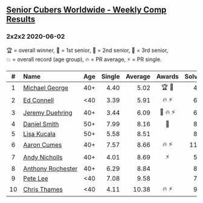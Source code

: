 <style>table {white-space: nowrap;}</style>

## [Senior Cubers Worldwide - Weekly Comp Results](/scw-comp/results/)
### 2x2x2 2020-06-02

<span style="white-space: nowrap;">🏆 = overall winner</span>, <span style="white-space: nowrap;">🥇 = 1st senior</span>, <span style="white-space: nowrap;">🥈 = 2nd senior</span>, <span style="white-space: nowrap;">🥉 = 3rd senior</span>, <span style="white-space: nowrap;">💥 = overall record (age group)</span>, <span style="white-space: nowrap;">🔥 = PR average</span>, <span style="white-space: nowrap;">⚡ = PR single</span>.

| # | Name | Age | Single | Average | Awards | Solve 1 | Solve 2 | Solve 3 | Solve 4 | Solve 5 | Video |
| :--: | :-- | :--: | --: | --: | :--: | --: | --: | --: | --: | --: | :-- |
| 1 | [Michael George](../../persons/michael_george/222.md) | 40+ | 4.40 | 5.02 | 🏆 🥇 | 4.40 | 4.81 | 14.16 | 5.40 | 4.84 | [Link](https://www.facebook.com/events/3373950429496747?view=permalink&id=3376936499198140) |
| 2 | [Ed Connell](../../persons/ed_connell/222.md) | <40 | 3.39 | 5.91 | 🔥 ⚡ | 6.71 | 3.39 | 5.02 | 6.01 | 7.92 | [Link](https://www.facebook.com/events/3373950429496747?view=permalink&id=3381586012066522) |
| 3 | [Jeremy Duehring](../../persons/jeremy_duehring/222.md) | 40+ | 3.44 | 6.09 | 🥈 🔥 ⚡ | 6.73 | 3.44 | 10.84 | 5.63 | 5.90 | [Link](https://www.facebook.com/events/3373950429496747?view=permalink&id=3374457722779351) |
| 4 | [Daniel Smith](../../persons/daniel_smith/222.md) | 50+ | 7.99 | 8.16 | 🥉 | 8.31 | 8.14 | 8.04 | 8.51 | 7.99 | [Link](https://www.facebook.com/events/3373950429496747?view=permalink&id=3381536338738156) |
| 5 | [Lisa Kucala](../../persons/lisa_kucala/222.md) | 50+ | 5.58 | 8.51 |  | 8.11 | 8.39 | 5.58 | 10.81 | 9.03 | [Link](https://www.facebook.com/events/3373950429496747?view=permalink&id=3381953725363084) |
| 6 | [Aaron Cumes](../../persons/aaron_cumes/222.md) | 40+ | 7.57 | 8.66 | 🔥 ⚡ | 11.86 | 8.19 | 9.04 | 7.57 | 8.76 | [Link](https://www.facebook.com/events/3373950429496747?view=permalink&id=3374023409489449) |
| 7 | [Andy Nicholls](../../persons/andy_nicholls/222.md) | 40+ | 4.01 | 8.69 | ⚡ | 5.44 | 8.83 | 15.67 | 11.80 | 4.01 | [Link](https://www.facebook.com/events/3373950429496747?view=permalink&id=3374555602769563) |
| 8 | [Anthony Rochester](../../persons/anthony_rochester/222.md) | 40+ | 6.29 | 8.84 |  | 8.42 | 8.72 | 6.29 | 10.57 | 9.38 | [Link](https://www.facebook.com/events/3373950429496747?view=permalink&id=3374061342818989) |
| 9 | [Pete Lee](../../persons/pete_lee/222.md) | <40 | 7.08 | 9.58 |  | 7.08 | 9.24 | 11.27 | 9.50 | 10.01 | [Link](https://www.facebook.com/events/3373950429496747?view=permalink&id=3379309468960843) |
| 10 | [Chris Thames](../../persons/chris_thames/222.md) | <40 | 4.11 | 10.38 | 🔥 ⚡ | 9.82 | 10.81 | 4.11 | 10.51 | 12.02 | [Link](https://www.facebook.com/events/3373950429496747?view=permalink&id=3377868829104907) |

<!-- Global site tag (gtag.js) - Google Analytics -->
<script async src="https://www.googletagmanager.com/gtag/js?id=UA-86348435-3"></script>
<script>window.dataLayer = window.dataLayer || []; function gtag() {dataLayer.push(arguments);} gtag('js', new Date()); gtag('config', 'UA-86348435-3');</script>
